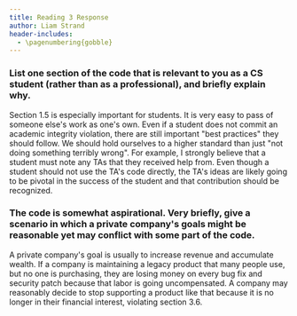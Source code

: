 ```yaml
---
title: Reading 3 Response
author: Liam Strand
header-includes:
  - \pagenumbering{gobble}
---
```


### List one section of the code that is relevant to you as a CS student (rather than as a professional), and briefly explain why.

Section 1.5 is especially important for students. It is very easy to pass of someone else's work as one's own. Even if a student does not commit an academic integrity violation, there are still important "best practices" they should follow. We should hold ourselves to a higher standard than just "not doing something terribly wrong". For example, I strongly believe that a student must note any TAs that they received help from. Even though a student should not use the TA's code directly, the TA's ideas are likely going to be pivotal in the success of the student and that contribution should be recognized.

### The code is somewhat aspirational. Very briefly, give a scenario in which a private company's goals might be reasonable yet may conflict with some part of the code.

A private company's goal is usually to increase revenue and accumulate wealth. If a company is maintaining a legacy product that many people use, but no one is purchasing, they are losing money on every bug fix and security patch because that labor is going uncompensated. A company may reasonably decide to stop supporting a product like that because it is no longer in their financial interest, violating section 3.6.
